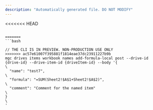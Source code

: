 ```yaml
---
description: "Automatically generated file. DO NOT MODIFY"
---
```


<<<<<<< HEAD
```cli

=======
```bash

// THE CLI IS IN PREVIEW. NON-PRODUCTION USE ONLY
>>>>>>> ac57e61007f395881f1814eae37dc23911227b9b
mgc drives items workbook names add-formula-local post --drive-id {drive-id} --drive-item-id {driveItem-id} --body '{\
  "name": "test7",\
  "formula": "=SUM(Sheet2!$A$1+Sheet2!$A$2)",\
  "comment": "Comment for the named item"\
}\
'

```
